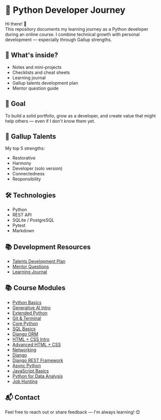 # 🐍 Python Developer Journey

Hi there! 👋  
This repository documents my learning journey as a Python developer during an online course. I combine technical growth with personal development — especially through Gallup strengths.

## 📌 What's inside?

- Notes and mini-projects
- Checklists and cheat sheets
- Learning journal
- Gallup talents development plan
- Mentor question guide

## 🎯 Goal

To build a solid portfolio, grow as a developer, and create value that might help others — even if I don't know them yet.

## 🧠 Gallup Talents

My top 5 strengths:
- Restorative
- Harmony
- Developer (solo version)
- Connectedness
- Responsibility

## 🛠️ Technologies

- Python
- REST API
- SQLite / PostgreSQL
- Pytest
- Markdown

## 📚 Development Resources

- [Talents Development Plan](talents_plan.md)
- [Mentor Questions](mentor_questions.md)
- [Learning Journal](learning_journal.md)

## 📚 Course Modules

- [Python Basics](01_python_basics/)
- [Generative AI Intro](02_gen_ai_intro/)
- [Extended Python](03_python_extended/)
- [Git & Terminal](04_git_terminal/)
- [Core Python](05_python_core/)
- [SQL Basics](06_sql_basics/)
- [Django ORM](07_django_orm/)
- [HTML + CSS Intro](08_html_css_intro/)
- [Advanced HTML + CSS](09_html_css_advanced/)
- [Networking](10_networking/)
- [Django](11_django/)
- [Django REST Framework](12_django_rest/)
- [Async Python](13_async_python/)
- [JavaScript Basics](14_js_basics/)
- [Python for Data Analysis](15_python_data_analysis/)
- [Job Hunting](16_job_hunting/)

## 📬 Contact

Feel free to reach out or share feedback — I'm always learning! 😊
